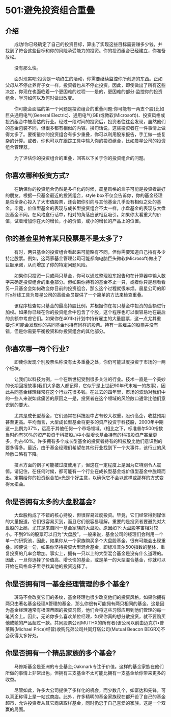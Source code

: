 # 501:避免投资组合重叠
## 介绍

　　成功!你已经确定了自己的投资目标，算出了实现这些目标需要赚多少钱，并找到了符合这些目标和你的风险承受能力的投资。你的投资组合已经建立，你准备放松。

　　没有那么快。

　　面对现实吧:投资是一项终生的活动，你需要继续监控你所创造的东西。正如父母从不停止养育子女一样，投资者也从不停止投资。因此，即使做出了所有这些决定，你现在也面临着一个更困难的过程——是的，更困难的部分:监控你的投资组合，学习如何以及何时做出改变。

　　你可能会面临的第一个问题是投资组合的重叠问题:你可能有一两支个股(比如巨头通用电气(General Electric)、通用电气(GE)或微软(Microsoft))、投资风格或投资组合中被高估的行业。经过一段时间的投资后，投资者往往会发现，虽然他们的基金包装不同，但很多都有相似的内容。换句话说，这些投资者在一件事情上做得太多了。要衡量你的投资组合有多少重叠，你可以利用股东报告，手工做一些复杂的计算。或者，你也可以在跟踪工具中输入你的投资组合，比如晨星公司的投资组合管理器。

　　为了评估你的投资组合的重叠，回答以下关于你的投资组合的问题。

## 你喜欢哪种投资方式?

　　在确保你的投资组合仍然是多样化的时候，晨星风格的盒子可能是投资者最好的朋友。根据一只基金最近的投资组合，style box不仅会告诉你，你的基金经理是否全身心投入了大市值股票，还会把你引向与其他基金几乎没有相似之处的基金。毕竟，价值型基金的表现与成长型投资组合不太一样，小盘基金的表现与大盘股基金不同。在风格盒行话中，相对的角落应该相互吸引。如果你太看重大的价值，试着增加你在大的增长，小的价值，或小的增长的产品上的位置。

## 你的基金里持有某只股票是不是太多了?

　　有时，两只基金的投资组合看起来可能略有不同，但你需要知道自己持有多少特定股票。例如，这两家基金管理公司可能都向电脑巨头微软(Microsoft)做出了巨额承诺，从而增加了你的特定问题风险。

　　如果你只投资一只或两只基金，你可以通过整理股东报告和在计算器中输入数字来确定投资组合的重叠部分。但如果你持有的基金不止一只，或者你只是想看看另一只基金会如何改变你目前的投资组合，那么这个过程就很麻烦。晨星公司的即时x射线工具为晨星公司的高级会员提供了一个简单的方法来检查重叠。

　　该程序检查每只基金的最高持股比例，并根据你在每只基金中投资的金额进行加权。如果你已经在你的投资组合中包含了个股，这个程序也可以很容易地在最后的余额中考虑它们。如果你在401(k)计划中持有雇主的大量股票，这一点尤其重要;你可能会发现你的共同基金也持有同样的股票。持有一些雇主的股票并没有错，但是你需要平衡投资和你投资组合的其他部分。

## 你喜欢哪一两个行业?

　　即使你发现个别股票名称没有太多重叠之处，你仍可能过度投资于市场的一两个板块。

　　让我们以科技为例，一个在新世纪受到很多关注的行业。技术一直是一个美妙的长期回报故事(我们大多数人都记得，它似乎是上世纪90年代末唯一的故事)，因此共同基金经理经常在这个行业花很多钱。在过去的四年里，市场的波动对我们中的一些人来说如此痛苦的原因之一是，投资者在这个领域的风险敞口通常比他们意识到的要大。

　　尤其是成长型基金，它们通常在科技股中占有较大权重，股价高企，收益预期甚至更高。平均而言，大型成长型基金将更多的资产投资于科技股，2000年中期这一比例为37%，远高于其他任何一个市场领域。(相比之下，标准普尔500指数当时约有30%的资产投资于科技股。)中小型增长基金持有的科技股资产甚至更多，约占40%。许多拥有多个成长型基金的投资者持有的科技股比他们意识到的要多得多。最近，由于基金经理们希望在其他行业找到下一个大事件，该行业的风险敞口略有下降。

　　技术方面的例子可能被过度使用了，但这在一定程度上是因为它特别令人震惊。请记住，在任何时候，都可能有一个行业在成长型基金或价值型基金中脱颖而出。定期给你的投资组合拍x光是个好主意，以确保它不会以这样或那样的方式变得太扭曲。

## 你是否拥有太多的大盘股基金?

　　大盘股构成了不错的核心持股，但很容易过度投资。毕竟，它们经常得到媒体的大量报道，它们很容易买到，而且它们很容易理解。重要的是投资者要避免对大盘股的上瘾，尤其是来自同一基金家族的大盘股。原因如下:大盘股宇宙相对较小。不到9%的股票可以归为“大盘股”。一般来说，基金公司的经理们会利用一个单一的研究池，因此，如果你从一个家族购买多个大盘股基金，很有可能会出现重叠。顺便说一句，如果你坚持投资大型混合基金，即标准普尔500指数的整体，重复投资的几率会增加。事实上，拥有一只以上的大型混合基金是没有什么道理的。因此，一旦你选择了价值高、增长快的基金，或是单一的大型混合基金，你就可以开始在风格盒子里寻找其他的投资选择了。

## 你是否拥有同一基金经理管理的多个基金?

　　斑马不会改变它们的条纹，基金经理也很少改变他们的投资风格。如果你拥有两只由著名基金经理A管理的基金，那么你很有可能拥有两只相同的基金。这是因为基金经理通常有根深蒂固的投资习惯，他们会将这些习惯应用到他们管理的每一笔资金上。因此，无论你多么喜欢某位经理，如果你真的想分散投资，就不要购买他或她的产品超过一款。共同股票公司MUTHX的所有者(该公司以前由迈克尔•普莱斯(Michael Price)经营)收购兄弟公司共同灯塔公司(Mutual Beacon BEGRX)不会获得太多好处。

## 你是否拥有一个精品家族的多个基金?

　　马修斯基金是亚洲的专业基金;Oakmark专注于价值。这样的基金家族在他们所做的事情上非常出色，但拥有三支基金不太可能比拥有一支基金给你带来更多的收益。

　　尽管如此，许多大公司提供了多样化的机会，而少数几个，如富达和先锋，可以真正称得上是一站式商店。此外，许多精明的基金家族现在都开设了自己的基金超市，允许投资者从其它商店取样基金，同时仍忠于自己喜爱的家族。这是一个双赢的局面。
